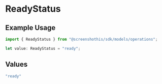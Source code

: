 # ReadyStatus

## Example Usage

```typescript
import { ReadyStatus } from "@screenshothis/sdk/models/operations";

let value: ReadyStatus = "ready";
```

## Values

```typescript
"ready"
```